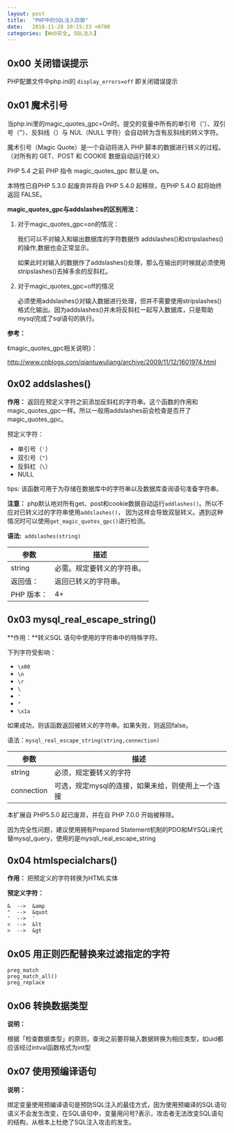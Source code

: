 ```yaml
---
layout: post
title:  "PHP中的SQL注入防御"
date:   2018-11-28 20:15:33 +0700
categories: [Web安全, SQL注入]
---
```


## 0x00 关闭错误提示

PHP配置文件中php.ini的 `display_errors=off` 即关闭错误提示

## 0x01 魔术引号

当php.ini里的magic_quotes_gpc=On时。提交的变量中所有的单引号（'）、双引号（"）、反斜线（）与 NUL（NULL 字符）会自动转为含有反斜线的转义字符。

魔术引号（Magic Quote）是一个自动将进入 PHP 脚本的数据进行转义的过程。（对所有的 GET、POST 和 COOKIE 数据自动运行转义）

PHP 5.4 之前 PHP 指令 magic_quotes_gpc 默认是 on。

本特性已自PHP 5.3.0 起废弃并将自 PHP 5.4.0 起移除，在PHP 5.4.O 起将始终返回 FALSE。

**magic_quotes_gpc与addslashes的区别用法：**

1. 对于magic_quotes_gpc=on的情况：

   我们可以不对输入和输出数据库的字符数据作 addslashes()和stripslashes()的操作,数据也会正常显示。

   如果此时对输入的数据作了addslashes()处理，那么在输出的时候就必须使用stripslashes()去掉多余的反斜杠。 

2. 对于magic_quotes_gpc=off的情况

   必须使用addslashes()对输入数据进行处理，但并不需要使用stripslashes()格式化输出。因为addslashes()并未将反斜杠一起写入数据库，只是帮助mysql完成了sql语句的执行。

**参考：**

《magic_quotes_gpc相关说明》：

<http://www.cnblogs.com/qiantuwuliang/archive/2009/11/12/1601974.html> 

## 0x02 addslashes()

**作用：** 返回在预定义字符之前添加反斜杠的字符串。这个函数的作用和magic_quotes_gpc一样。所以一般用addslashes前会检查是否开了magic_quotes_gpc。

预定义字符：

- 单引号（`'`）
- 双引号（`"`）
- 反斜杠（`\`）
- NULL

tips: 该函数可用于为存储在数据库中的字符串以及数据库查询语句准备字符串。

**注意：** php默认地对所有get、post和cookie数据自动运行`addlashes()`。所以不应对已转义过的字符串使用`addslashes()`， 因为这样会导致双层转义。遇到这种情况时可以使用`get_magic_quotes_gpc()`进行检测。

**语法:**` addslashes(string)`

| 参数       | 描述                       |
| ---------- | -------------------------- |
| string     | 必需。规定要转义的字符串。 |
| 返回值：   | 返回已转义的字符串。       |
| PHP 版本： | 4+                         |

## 0x03 mysql_real_escape_string()

**作用：**转义SQL 语句中使用的字符串中的特殊字符。

下列字符受影响：

- `\x00`
- `\n`
- `\r`
- `\`
- `'`
- `"`
- `\x1a`

如果成功，则该函数返回被转义的字符串。如果失败，则返回false。

语法：`mysql_real_escape_string(string,connection)`

| 参数       | 描述                                              |
| ---------- | ------------------------------------------------- |
| string     | 必须，规定要转义的字符                            |
| connection | 可选，规定mysql的连接，如果未给，则使用上一个连接 |

本扩展自 PHP5.5.0 起已废弃，并在自 PHP 7.0.0 开始被移除。

因为完全性问题，建议使用拥有Prepared Statement机制的PDO和MYSQLi来代替mysql_query，使用的是mysqli_real_escape_string

## 0x04 htmlspecialchars()

**作用：** 把预定义的字符转换为HTML实体

**预定义字符：**

```
&  -->  &amp
"  -->  &quot
'  -->  '
<  -->  &lt
>  -->  &gt
```

## 0x05 用正则匹配替换来过滤指定的字符

```
preg_match
preg_match_all()
preg_replace
```

## 0x06 转换数据类型

**说明：**

根据「检查数据类型」的原则，查询之前要将输入数据转换为相应类型，如uid都应该经过intval函数格式为int型

## 0x07 使用预编译语句

**说明：**

绑定变量使用预编译语句是预防SQL注入的最佳方式，因为使用预编译的SQL语句语义不会发生改变，在SQL语句中，变量用问号?表示，攻击者无法改变SQL语句的结构，从根本上杜绝了SQL注入攻击的发生。